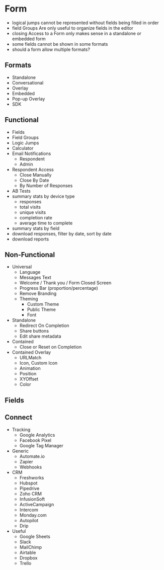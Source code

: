 # Form

- logical jumps cannot be represented without fields being filled in order
- field Groups Are only useful to organize fields in the editor
- closing Access to a Form only makes sense in a standalone or embedded form
- some fields cannot be shown in some formats
- should a form allow multiple formats?

## Formats

- Standalone
- Conversational
- Overlay
- Embedded
- Pop-up Overlay
- SDK

## Functional

- Fields
- Field Groups
- Logic Jumps
- Calculator
- Email Notifications
  - Respondent
  - Admin
- Respondent Access
  - Close Manually
  - Close By Date
  - By Number of Responses
- AB Tests
- summary stats by device type
  - responses
  - total visits
  - unique visits
  - completion rate
  - average time to complete
- summary stats by field
- download responses, filter by date, sort by date
- download reports

## Non-Functional

- Universal
  - Language
  - Messages Text
  - Welcome / Thank you / Form Closed Screen
  - Progress Bar (proportion/percentage)
  - Remove Branding
  - Theming
    - Custom Theme
    - Public Theme
    - Font
- Standalone
  - Redirect On Completion
  - Share buttons
  - Edit share metadata
- Contained
  - Close or Reset on Completion
- Contained Overlay
  - URLMatch
  - Icon, Custom Icon
  - Animation
  - Position
  - XYOffset
  - Color

## Fields

## Connect

- Tracking
  - Google Analytics
  - Facebook Pixel
  - Google Tag Manager
- Generic
  - Automate.io
  - Zapier
  - Webhooks
- CRM
  - Freshworks
  - Hubspot
  - Pipedrive
  - Zoho CRM
  - InfusionSoft
  - ActiveCampaign
  - Intercom
  - Monday.com
  - Autopilot
  - Drip
- Useful
  - Google Sheets
  - Slack
  - MailChimp
  - Airtable
  - Dropbox
  - Trello
